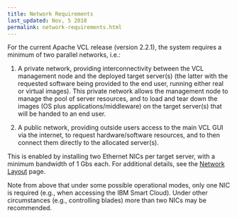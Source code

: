 ```yaml
---
title: Network Requirements
last_updated: Nov, 5 2018
permalink: network-requirements.html
---
```


For the current Apache VCL release (version 2.2.1), the system requires a minimum of two parallel networks, i.e.:

1.  A private network, providing interconnectivity between the VCL management node and the deployed target server(s) (the latter with the requested software being provided to the end user, running either real or virtual images). This private network allows the management node to manage the pool of server resources, and to load and tear down the images (OS plus applications/middleware) on the target server(s) that will be handed to an end user.

2. A public network, providing outside users access to the main VCL GUI via the internet, to request hardware/software resources, and to then connect them directly to the allocated server(s).


This is enabled by installing two Ethernet NICs per target server, with a minimum bandwidth of 1 Gbs each.
For additional details, see the [Network Layout](network-layout.html) page.


Note from above that under some possible operational modes, only one NIC is required (e.g., when accessing the IBM Smart Cloud). Under other circumstances (e.g., controlling blades) more than two NICs may be recommended.
